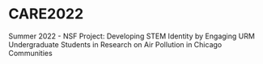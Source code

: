 # CARE2022
Summer 2022 - NSF Project: Developing STEM Identity by Engaging URM Undergraduate Students in Research on Air Pollution in Chicago Communities
